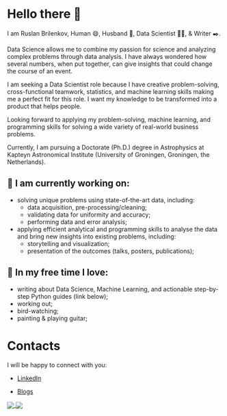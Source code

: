 # Hello there 👋

I am Ruslan Brilenkov, Human 😄, Husband :couple:, Data Scientist :man_technologist:, & Writer :black_nib:.


Data Science allows me to combine my passion for science and analyzing complex problems through data analysis. I have always wondered how several numbers, when put together, can give insights that could change the course of an event.

I am seeking a Data Scientist role because I have creative problem-solving, cross-functional teamwork, statistics, and machine learning skills making me a perfect fit for this role. I want my knowledge to be transformed into a product that helps people.

Looking forward to applying my problem-solving, machine learning, and programming skills for solving a wide variety of real-world business problems. 

Currently, I am pursuing a Doctorate (Ph.D.) degree in Astrophysics at Kapteyn Astronomical Institute (University of Groningen, Groningen, the Netherlands). 


## 🔭 I am currently working on:
- solving unique problems using state-of-the-art data, including:
  - data acquisition, pre-processing/cleaning;
  - validating data for uniformity and accuracy;
  - performing data and error analysis;
- applying efficient analytical and programming skills to analyse the data and bring new insights into existing problems, including:
  - storytelling and visualization;
  - presentation of the outcomes (talks, posters, publications);


## 🌱 In my free time I love:
- writing about Data Science, Machine Learning, and actionable step-by-step Python guides (link below);
- working out;
- bird-watching;
- painting & playing guitar;


# Contacts

I will be happy to connect with you:

- [LinkedIn](https://www.linkedin.com/in/ruslan-brilenkov/)

- [Blogs](https://ruslan-brilenkov.medium.com/)

<!--

This is what I want to include next (with links to Medium)
## 📝 Recent Writing
about Data Science, Machine Learning guides, and Python applications for day-to-day life, and Personal Growth.

**RuslanBrilenkov/RuslanBrilenkov** is a ✨ _special_ ✨ repository because its `README.md` (this file) appears on your GitHub profile.

Here are some ideas to get you started:

- 🔭 I’m currently working on ...
- 🌱 I’m currently learning ...
- 👯 I’m looking to collaborate on ...
- 🤔 I’m looking for help with ...
- 💬 Ask me about ...
- 📫 How to reach me: ...
- 😄 Pronouns: ...
- ⚡ Fun fact: ...

![Ruslan's GitHub stats](https://github-readme-stats.vercel.app/api?username=ruslanbrilenkov&show_icons=true&theme=radical)


[![Top Langs](https://github-readme-stats.vercel.app/api/top-langs/?username=ruslanbrilenkov)](https://github.com/anuraghazra/github-readme-stats)
-->

<a href="https://github.com/anuraghazra/github-readme-stats">
  <img align="center" src="https://github-readme-stats.vercel.app/api?username=ruslanbrilenkov&show_icons=true&theme=radical" />
</a>
<a href="https://github.com/anuraghazra/github-readme-stats">
  <img align="center" src="https://github-readme-stats.vercel.app/api/top-langs/?username=ruslanbrilenkov&theme=radical" />
</a>
